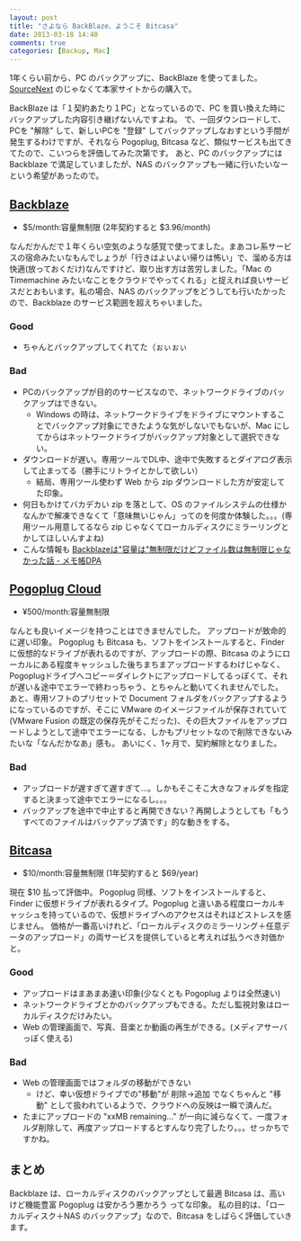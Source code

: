 ```yaml
---
layout: post
title: "さよなら BackBlaze、ようこそ Bitcasa"
date: 2013-03-18 14:40
comments: true
categories: [Backup, Mac]
---
```

1年くらい前から、PC のバックアップに、BackBlaze を使ってました。
[SourceNext](http://www.sourcenext.com/product/pc/sys/pc_sys_000789/) のじゃなくて本家サイトからの購入で。

<!--more-->

BackBlaze は「１契約あたり１PC」となっているので、PC を買い換えた時にバックアップした内容引き継げないんですよね。
で、一回ダウンロードして、PCを "解除" して、新しいPCを "登録" してバックアップしなおすという手間が発生するわけですが、それなら Pogoplug, Bitcasa など、類似サービスも出てきてたので、こいつらを評価してみた次第です。
あと、PC のバックアップには Backblaze で満足していましたが、NAS のバックアップも一緒に行いたいなーという希望があったので。

## [Backblaze](http://www.backblaze.com/)
* $5/month:容量無制限 (2年契約すると $3.96/month)

なんだかんだで１年くらい空気のような感覚で使ってました。まあコレ系サービスの宿命みたいなもんでしょうが「行きはよいよい帰りは怖い」で、溜める方は快適(放っておくだけ)なんですけど、取り出す方は苦労しました。「Mac の Timemachine みたいなことをクラウドでやってくれる」と捉えれば良いサービスだとおもいます。私の場合、NAS のバックアップをどうしても行いたかったので、Backblaze のサービス範囲を超えちゃいました。

### Good
* ちゃんとバックアップしてくれてた（ぉぃぉぃ

### Bad
* PCのバックアップが目的のサービスなので、ネットワークドライブのバックアップはできない。
	* Windows の時は、ネットワークドライブをドライブにマウントすることでバックアップ対象にできたような気がしないでもないが、Mac にしてからはネットワークドライブがバックアップ対象として選択できない。
* ダウンロードが遅い。専用ツールでDL中、途中で失敗するとダイアログ表示して止まってる（勝手にリトライとかして欲しい）
	* 結局、専用ツール使わず Web から zip ダウンロードした方が安定してた印象。
* 何日もかけてバカデカい zip を落として、OS のファイルシステムの仕様かなんかで解凍できなくて「意味無いじゃん」ってのを何度か体験した。。。(専用ツール用意してるなら zip じゃなくてローカルディスクにミラーリングとかしてほしいんすよね)
* こんな情報も [Backblazeは"容量は"無制限だけどファイル数は無制限じゃなかった話 - メモ帳DPA](http://d.hatena.ne.jp/de0/20130126/1359201444)


## [Pogoplug Cloud](https://pogoplug.com/ja/cloud)
* ¥500/month:容量無制限

なんとも良いイメージを持つことはできませんでした。
アップロードが致命的に遅い印象。
Pogoplug も Bitcasa も、ソフトをインストールすると、Finder に仮想的なドライブが表れるのですが、アップロードの際、Bitcasa のようにローカルにある程度キャッシュした後ちまちまアップロードするわけじゃなく、Pogoplugドライブへコピー＝ダイレクトにアップロードしてるっぽくて、それが遅い＆途中でエラーで終わっちゃう、とちゃんと動いてくれませんでした。
あと、専用ソフトのプリセットで Document フォルダをバックアップするようになっているのですが、そこに VMware のイメージファイルが保存されていて(VMware Fusion の既定の保存先がそこだった)、その巨大ファイルをアップロードしようとして途中でエラーになる、しかもプリセットなので削除できないみたいな「なんだかなあ」感も。
あいにく、1ヶ月で、契約解除となりました。

### Bad
* アップロードが遅すぎて遅すぎて…。しかもそこそこ大きなフォルダを指定すると決まって途中でエラーになるし。。。
* バックアップを途中で中止すると再開できない？再開しようとしても「もうすべてのファイルはバックアップ済です」的な動きをする。


## [Bitcasa](https://www.bitcasa.com/)
* $10/month:容量無制限 (1年契約すると $69/year)

現在 $10 払って評価中。
Pogoplug 同様、ソフトをインストールすると、 Finder に仮想ドライブが表れるタイプ。Pogoplug と違いある程度ローカルキャッシュを持っているので、仮想ドライブへのアクセスはそれほどストレスを感じません。
価格が一番高いけれど、「ローカルディスクのミラーリング＋任意データのアップロード」の両サービスを提供していると考えれば払うべき対価かと。

### Good
* アップロードはまあまあ速い印象(少なくとも Pogoplug よりは全然速い)
* ネットワークドライブとかのバックアップもできる。ただし監視対象はローカルディスクだけみたい。
* Web の管理画面で、写真、音楽とか動画の再生ができる。(メディアサーバっぽく使える)

### Bad
* Web の管理画面ではフォルダの移動ができない
	* けど、幸い仮想ドライブでの"移動"が 削除→追加 でなくちゃんと "移動" として扱われているようで、クラウドへの反映は一瞬で済んだ。
* たまにアップロードの "xxMB remaining…" が一向に減らなくて、一度フォルダ削除して、再度アップロードするとすんなり完了したり。。。せっかちですかね。

## まとめ
Backblaze は、ローカルディスクのバックアップとして最適
Bitcasa は、高いけど機能豊富
Pogoplug は安かろう悪かろう
ってな印象。
私の目的は、「ローカルディスク＋NAS のバックアップ」なので、Bitcasa をしばらく評価していきます。